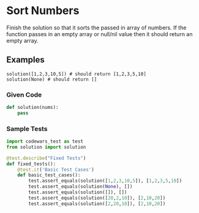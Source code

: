 # Sort Numbers

Finish the solution so that it sorts the passed in array of numbers. If the function passes in an empty array or null/nil value then it should return an empty array.

## Examples

```text
solution([1,2,3,10,5]) # should return [1,2,3,5,10]
solution(None) # should return []
```

### Given Code

```python
def solution(nums):
    pass
```

### Sample Tests

```python
import codewars_test as test
from solution import solution

@test.describe("Fixed Tests")
def fixed_tests():
    @test.it('Basic Test Cases')
    def basic_test_cases():
        test.assert_equals(solution([1,2,3,10,5]), [1,2,3,5,10])
        test.assert_equals(solution(None), [])
        test.assert_equals(solution([]), [])
        test.assert_equals(solution([20,2,10]), [2,10,20])
        test.assert_equals(solution([2,20,10]), [2,10,20])
```
